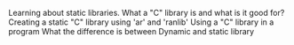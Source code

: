 Learning about static libraries.
What a "C" library is and what is it good for?
Creating a static "C" library using 'ar' and 'ranlib'
Using a "C" library in a program
What the difference is between Dynamic and static library

